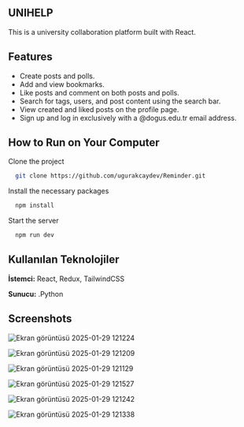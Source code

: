 ## UNIHELP

This is a university collaboration platform built with React.
## Features

- Create posts and polls.
- Add and view bookmarks.
- Like posts and comment on both posts and polls.
- Search for tags, users, and post content using the search bar.
- View created and liked posts on the profile page.
- Sign up and log in exclusively with a @dogus.edu.tr email address.

  
## How to Run on Your Computer

Clone the project

```bash
  git clone https://github.com/ugurakcaydev/Reminder.git
```

Install the necessary packages

```bash
  npm install
```

Start the server

```bash
  npm run dev
```

  
## Kullanılan Teknolojiler

**İstemci:** React, Redux, TailwindCSS

**Sunucu:** .Python

  
## Screenshots

![Ekran görüntüsü 2025-01-29 121224](https://github.com/user-attachments/assets/cb7bf855-1736-498c-b4ab-96e038a5a179)

![Ekran görüntüsü 2025-01-29 121209](https://github.com/user-attachments/assets/d90446c4-68f0-4ec4-b3ef-fd3f81c4e54e)

![Ekran görüntüsü 2025-01-29 121129](https://github.com/user-attachments/assets/1fe0c09d-18f1-4406-85a0-cca87882462c)

![Ekran görüntüsü 2025-01-29 121527](https://github.com/user-attachments/assets/ae3b3958-7550-40cf-8f55-e8fb165afaa4)

![Ekran görüntüsü 2025-01-29 121242](https://github.com/user-attachments/assets/229bfffd-7cda-44eb-8d9a-3d355f064bf2)

![Ekran görüntüsü 2025-01-29 121338](https://github.com/user-attachments/assets/e94214e5-3ea5-4d72-9913-30ba2ffe7fc7)




